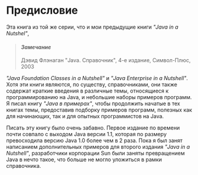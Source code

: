 # Предисловие

Эта книга из той же серии, что и мои предыдущие книги _"Java in a Nutshel"_,

> #### _Замечание_
> Дэвид Флэнаган "Java. Справочник", 4-е издание, Символ-Плюс, 2003

_"Java Foundation Classes in a Nutshell"_ и _"Java Enterprise in a Nutshell"_. Хотя эти книги являются, по существу, справочниками, они также содержат краткие введения в различные темы, относящиеся к программированию на Java, и небольшие наборы примеров программ. Я писал книгу _"Java в примерах"_, чтобы продолжить начатые в тех книгах темы, предоставив подборку примеров программ, полезных как для начинающих, так и для опытных программистов на Java.

Писать эту книгу было очень забавно. Первое издание по времени почти совпало с выходом Java версии 1.1, которая по размеру превосходила версию Java 1.0 более чем в 2 раза. Пока я был занят написанием дополнительных примеров для второго издания _"Java in a Nutshell"_, разработчики корпорации Sun были заняты превращением Java в нечто такое, что больше не могло уложиться в рамки справочника. 